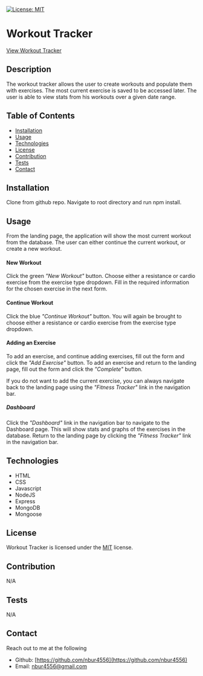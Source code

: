 [![License: MIT](https://img.shields.io/badge/License-MIT-yellow.svg)](https://opensource.org/licenses/MIT)

# Workout Tracker

[View Workout Tracker](https://workittracker.herokuapp.com/)

## Description

The workout tracker allows the user to create workouts and populate them with exercises. The most current exercise is saved to be accessed later. The user is able to view stats from his workouts over a given date range.

<!-- ![SCREENSHOT](SCREENSHOT PATH) -->

## Table of Contents

* [Installation](#Installation)
* [Usage](#Usage)
* [Technologies](#Technologies)
* [License](#License)
* [Contribution](#Contribution)
* [Tests](#Tests)
* [Contact](#Contact)

## Installation

Clone from github repo. Navigate to root directory and run npm install.

<!-- INCLUDE MONGO DB INFORMATION -->

## Usage

From the landing page, the application will show the most current workout from the database. The user can either continue the current workout, or create a new workout.

#### New Workout

Click the green _"New Workout"_ button. Choose either a resistance or cardio exercise from the exercise type dropdown. Fill in the required information for the chosen exercise in the next form.

#### Continue Workout

Click the blue _"Continue Workout"_ button. You will again be brought to choose either a resistance or cardio exercise from the exercise type dropdown.

#### Adding an Exercise

To add an exercise, and continue adding exercises, fill out the form and click the _"Add Exercise"_ button. To add an exercise and return to the landing page, fill out the form and click the _"Complete"_ button.

If you do not want to add the current exercise, you can always navigate back to the landing page using the _"Fitness Tracker"_ link in the navigation bar.

##### Dashboard

Click the _"Dashboard"_ link in the navigation bar to navigate to the Dashboard page. This will show stats and graphs of the exercises in the database. Return to the landing page by clicking the _"Fitness Tracker"_ link in the navigation bar.

## Technologies

* HTML
* CSS
* Javascript
* NodeJS
* Express
* MongoDB
* Mongoose

## License

Workout Tracker is licensed under the [MIT](https://opensource.org/licenses/MIT) license.

## Contribution

N/A

## Tests

N/A

## Contact

Reach out to me at the following

* Github: [https://github.com/nbur4556](https://github.com/nbur4556)
* Email: nbur4556@gmail.com